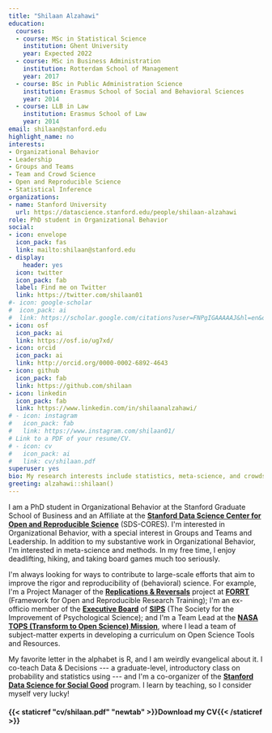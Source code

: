 ```yaml
---
title: "Shilaan Alzahawi"
education:
  courses:
  - course: MSc in Statistical Science
    institution: Ghent University
    year: Expected 2022
  - course: MSc in Business Administration
    institution: Rotterdam School of Management
    year: 2017
  - course: BSc in Public Administration Science
    institution: Erasmus School of Social and Behavioral Sciences
    year: 2014
  - course: LLB in Law
    institution: Erasmus School of Law
    year: 2014
email: shilaan@stanford.edu
highlight_name: no
interests:
- Organizational Behavior 
- Leadership
- Groups and Teams
- Team and Crowd Science 
- Open and Reproducible Science
- Statistical Inference
organizations:
- name: Stanford University
  url: https://datascience.stanford.edu/people/shilaan-alzahawi
role: PhD student in Organizational Behavior
social:
- icon: envelope
  icon_pack: fas
  link: mailto:shilaan@stanford.edu 
- display:
    header: yes
  icon: twitter
  icon_pack: fab
  label: Find me on Twitter
  link: https://twitter.com/shilaan01
#- icon: google-scholar
#  icon_pack: ai
#  link: https://scholar.google.com/citations?user=FNPgIGAAAAAJ&hl=en&oi=sra
- icon: osf
  icon_pack: ai
  link: https://osf.io/ug7xd/ 
- icon: orcid
  icon_pack: ai
  link: http://orcid.org/0000-0002-6892-4643 
- icon: github
  icon_pack: fab
  link: https://github.com/shilaan
- icon: linkedin
  icon_pack: fab
  link: https://www.linkedin.com/in/shilaanalzahawi/
# - icon: instagram
#   icon_pack: fab
#   link: https://www.instagram.com/shilaan01/ 
# Link to a PDF of your resume/CV.
# - icon: cv
#   icon_pack: ai
#   link: cv/shilaan.pdf
superuser: yes
bio: My research interests include statistics, meta-science, and crowdsourced science
greeting: alzahawi::shilaan()
---
```


I am a PhD student in Organizational Behavior at the Stanford Graduate School of Business and an Affiliate at the [**Stanford Data Science Center for Open and Reproducible Science**](https://datascience.stanford.edu/cores) (SDS-CORES). I'm interested in Organizational Behavior, with a special interest in Groups and Teams and Leadership. In addition to my substantive work in Organizational Behavior, I'm interested in meta-science and methods. In my free time, I enjoy deadlifting, hiking, and taking board games much too seriously. 

I'm always looking for ways to contribute to large-scale efforts that aim to improve the rigor and reproducibility of (behavioral) science. For example, I'm a Project Manager of the [**Replications & Reversals**](https://forrt.org/reversals/) project at [**FORRT**](https://forrt.org) (Framework for Open and Reproducible Research Training); I'm an ex-officio member of the [**Executive Board**](https://improvingpsych.org/board/) of [**SIPS**](https://improvingpsych.org) (The Society for the Improvement of Psychological Science); and I'm a Team Lead at the [**NASA TOPS (Transform to Open Science) Mission**](https://science.nasa.gov/open-science/transform-to-open-science), where I lead a team of subject-matter experts in developing a curriculum on Open Science Tools and Resources.  

My favorite letter in the alphabet is R, and I am weirdly evangelical about it. I co-teach Data & Decisions --- a graduate-level, introductory class on probability and statistics using <i class="fab fa-r-project" aria-hidden="true" style="color:#035AA6"></i> --- and I'm a co-organizer of the [**Stanford Data Science for Social Good**](https://datascience.stanford.edu/programs/data-science-social-good-summer-program) program. I learn by teaching, so I consider myself very lucky!

#### <i class="fa fa-download" aria-hidden="true" style="color:#035AA6"></i> {{< staticref "cv/shilaan.pdf" "newtab" >}}Download my CV{{< /staticref >}}
